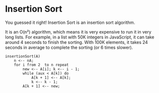 # Insertion Sort
You guessed it right! Insertion Sort is an insertion sort algorithm.

It is an O(n²) algorithm, which means it is very expensive to run it
in very long lists. For example, in a list with 50K integers in
JavaScript, it can take around 4 seconds to finish the sorting.
With 100K elements, it takes 24 seconds in average to complete the
sorting (or 6 times slower).

```
insertionSort(A)
    n <-- nA;
    for i from 2  to n repeat
        new <-- A[i]; k <-- i - 1;
        while (aux < A[k]) do
            A[k + 1] <-- A[k];
            k <-- k - 1;
        A[k + 1] <-- new;
```